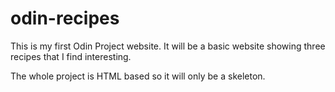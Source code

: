 # odin-recipes
This is my first Odin Project website. It will be a basic website showing three recipes that I find interesting.

The whole project is HTML based so it will only be a skeleton.